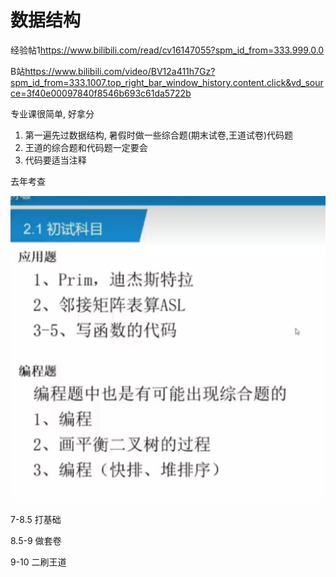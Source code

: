 # 数据结构

经验帖1<https://www.bilibili.com/read/cv16147055?spm_id_from=333.999.0.0>

B站<https://www.bilibili.com/video/BV12a411h7Gz?spm_id_from=333.1007.top_right_bar_window_history.content.click&vd_source=3f40e00097840f8546b693c61da5722b>

专业课很简单, 好拿分

1. 第一遍先过数据结构, 暑假时做一些综合题(期末试卷,王道试卷)代码题
2. 王道的综合题和代码题一定要会
3. 代码要适当注释

去年考查

![20220709222410](https://raw.githubusercontent.com/Logible/Image/main/note_image/20220709222410.png)


7-8.5 打基础

8.5-9 做套卷

9-10 二刷王道
